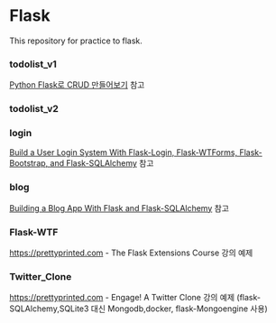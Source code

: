 # Flask

This repository for practice to flask.

### todolist_v1
[Python Flask로 CRUD 만들어보기]( https://medium.com/@feedbots/python-flask-%EB%A1%9C-crud-%EB%A7%8C%EB%93%A4%EC%96%B4-%EB%B3%B4%EA%B8%B0-3676b3b33d9) 참고


### todolist_v2


### login
[Build a User Login System With Flask-Login, Flask-WTForms, Flask-Bootstrap, and Flask-SQLAlchemy](https://www.youtube.com/watch?v=8aTnmsDMldY&t=125s) 참고


### blog
[Building a Blog App With Flask and Flask-SQLAlchemy](https://www.youtube.com/watch?v=XHGpPCYmPvI&t=2113s) 참고

### Flask-WTF
https://prettyprinted.com - The Flask Extensions Course 강의 예제 

### Twitter_Clone
https://prettyprinted.com - Engage! A Twitter Clone 강의 예제 
(flask-SQLAlchemy,SQLite3 대신 Mongodb,docker, flask-Mongoengine 사용)


